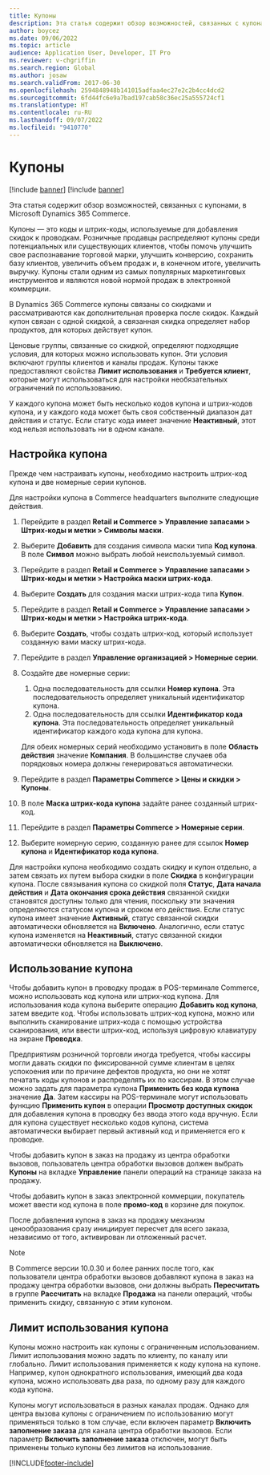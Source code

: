 ```yaml
---
title: Купоны
description: Эта статья содержит обзор возможностей, связанных с купонами, в Microsoft Dynamics 365 Commerce.
author: boycez
ms.date: 09/06/2022
ms.topic: article
audience: Application User, Developer, IT Pro
ms.reviewer: v-chgriffin
ms.search.region: Global
ms.author: josaw
ms.search.validFrom: 2017-06-30
ms.openlocfilehash: 2594848948b141015adfaa4ec27e2c2b4cc4dcd2
ms.sourcegitcommit: 6fd44fc6e9a7bad197cab58c36ec25a555724cf1
ms.translationtype: HT
ms.contentlocale: ru-RU
ms.lasthandoff: 09/07/2022
ms.locfileid: "9410770"
---
```

# <a name="coupons"></a>Купоны

[!include [banner](../includes/banner.md)]
[!include [banner](../includes/preview-banner.md)]

Эта статья содержит обзор возможностей, связанных с купонами, в Microsoft Dynamics 365 Commerce.

Купоны — это коды и штрих-коды, используемые для добавления скидок к проводкам. Розничные продавцы распределяют купоны среди потенциальных или существующих клиентов, чтобы помочь улучшить свое распознавание торговой марки, улучшить конверсию, сохранить базу клиентов, увеличить объем продаж и, в конечном итоге, увеличить выручку. Купоны стали одним из самых популярных маркетинговых инструментов и являются новой нормой продаж в электронной коммерции.

В Dynamics 365 Commerce купоны связаны со скидками и рассматриваются как дополнительная проверка после скидок. Каждый купон связан с одной скидкой, а связанная скидка определяет набор продуктов, для которых действует купон.

Ценовые группы, связанные со скидкой, определяют подходящие условия, для которых можно использовать купон. Эти условия включают группы клиентов и каналы продаж. Купоны также предоставляют свойства **Лимит использования** и **Требуется клиент**, которые могут использоваться для настройки необязательных ограничений по использованию.

У каждого купона может быть несколько кодов купона и штрих-кодов купона, и у каждого кода может быть своя собственный диапазон дат действия и статус. Если статус кода имеет значение **Неактивный**, этот код нельзя использовать ни в одном канале.

## <a name="set-up-a-coupon"></a>Настройка купона

Прежде чем настраивать купоны, необходимо настроить штрих-код купона и две номерные серии купонов.

Для настройки купона в Commerce headquarters выполните следующие действия.

1. Перейдите в раздел **Retail и Commerce \> Управление запасами \> Штрих-коды и метки \> Символы маски**.
1. Выберите **Добавить** для создания символа маски типа **Код купона**. В поле **Символ** можно выбрать любой неиспользуемый символ.
1. Перейдите в раздел **Retail и Commerce \> Управление запасами \> Штрих-коды и метки \> Настройка маски штрих-кода**.
1. Выберите **Создать** для создания маски штрих-кода типа **Купон**.
1. Перейдите в раздел **Retail и Commerce \> Управление запасами \> Штрих-коды и метки \> Настройка штрих-кода**.
1. Выберите **Создать**, чтобы создать штрих-код, который использует созданную вами маску штрих-кода.
1. Перейдите в раздел **Управление организацией \> Номерные серии**.
1. Создайте две номерные серии:

    1. Одна последовательность для ссылки **Номер купона**. Эта последовательность определяет уникальный идентификатор купона.
    1. Одна последовательность для ссылки **Идентификатор кода купона**. Эта последовательность определяет уникальный идентификатор каждого кода купона для купона.

    Для обеих номерных серий необходимо установить в поле **Область действия** значение **Компания**. В большинстве случаев оба порядковых номера должны генерироваться автоматически.

1. Перейдите в раздел **Параметры Commerce \> Цены и скидки \> Купоны**.
1. В поле **Маска штрих-кода купона** задайте ранее созданный штрих-код.
1. Перейдите в раздел **Параметры Commerce \> Номерные серии**.
1. Выберите номерную серию, созданную ранее для ссылок **Номер купона** и **Идентификатор кода купона**.

Для настройки купона необходимо создать скидку и купон отдельно, а затем связать их путем выбора скидки в поле **Скидка** в конфигурации купона. После связывания купона со скидкой поля **Статус**, **Дата начала действия** и **Дата окончания срока действия** связанной скидки становятся доступны только для чтения, поскольку эти значения определяются статусом купона и сроком его действия. Если статус купона имеет значение **Активный**, статус связанной скидки автоматически обновляется на **Включено**. Аналогично, если статус купона изменяется на **Неактивный**, статус связанной скидки автоматически обновляется на **Выключено**.

## <a name="use-a-coupon"></a>Использование купона

Чтобы добавить купон в проводку продаж в POS-терминале Commerce, можно использовать код купона или штрих-код купона. Для использования кода купона выберите операцию **Добавить код купона**, затем введите код. Чтобы использовать штрих-код купона, можно или выполнить сканирование штрих-кода с помощью устройства сканирования, или ввести штрих-код, используя цифровую клавиатуру на экране **Проводка**.

Предприятиям розничной торговли иногда требуется, чтобы кассиры могли давать скидки по фиксированной сумме клиентам в целях успокоения или по причине дефектов продукта, но они не хотят печатать коды купонов и распределять их по кассирам. В этом случае можно задать для параметра купона **Применить без кода купона** значение **Да**. Затем кассиры на POS-терминале могут использовать функцию **Применить купон** в операции **Просмотр доступных скидок** для добавления купона в проводку без ввода этого кода вручную. Если для купона существует несколько кодов купона, система автоматически выбирает первый активный код и применяется его к проводке.

Чтобы добавить купон в заказ на продажу из центра обработки вызовов, пользователь центра обработки вызовов должен выбрать **Купоны** на вкладке **Управление** панели операций на странице заказа на продажу.

Чтобы добавить купон в заказ электронной коммерции, покупатель может ввести код купона в поле **промо-код** в корзине для покупок.

После добавления купона в заказ на продажу механизм ценообразования сразу инициирует пересчет для всего заказа, независимо от того, активирован ли отложенный расчет.

> [!NOTE]
> В Commerce версии 10.0.30 и более ранних после того, как пользователи центра обработки вызовов добавляют купона в заказ на продажу центра обработки вызовов, они должны выбрать **Пересчитать** в группе **Рассчитать** на вкладке **Продажа** на панели операций, чтобы применить скидку, связанную с этим купоном.

## <a name="coupon-usage-limit"></a>Лимит использования купона

Купоны можно настроить как купоны с ограниченным использованием. Лимит использования можно задать по клиенту, по каналу или глобально. Лимит использования применяется к коду купона на купоне. Например, купон однократного использования, имеющий два кода купона, можно использовать два раза, по одному разу для каждого кода купона.

Купоны могут использоваться в разных каналах продаж. Однако для центра вызова купоны с ограничением по использованию могут применяться только в том случае, если включен параметр **Включить заполнение заказа** для канала центра обработки вызовов. Если параметр **Включить заполнение заказа** отключен, могут быть применены только купоны без лимитов на использование.

[!INCLUDE[footer-include](../includes/footer-banner.md)]
